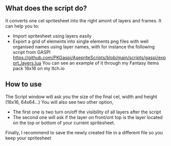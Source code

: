 ## What does the script do?

It converts one cel spritesheet into the right amont of layers and frames. It can help you to:
 - Import spritesheet using layers easily
 - Export a grid of elements into single elements png files with well organised names using layer names, with for instance the following script from GASPI https://github.com/PKGaspi/AsepriteScripts/blob/main/scripts/gaspi/export_layers.lua You can see an example of it through my Fantasy Items pack 16x16 on my Itch.io

## How to use

The Script window will ask you the size of the final cel, width and height (16x16, 64x64...)
You will also see two other option, 
 - The first one is two turn on/off the visibility of all layers after the script
 - The second one will ask if the layer on front/ont top is the layer located on the top or bottom of your current spritesheet.

Finally, I recommend to save the newly created file in a different file so you keep your spritesheet
